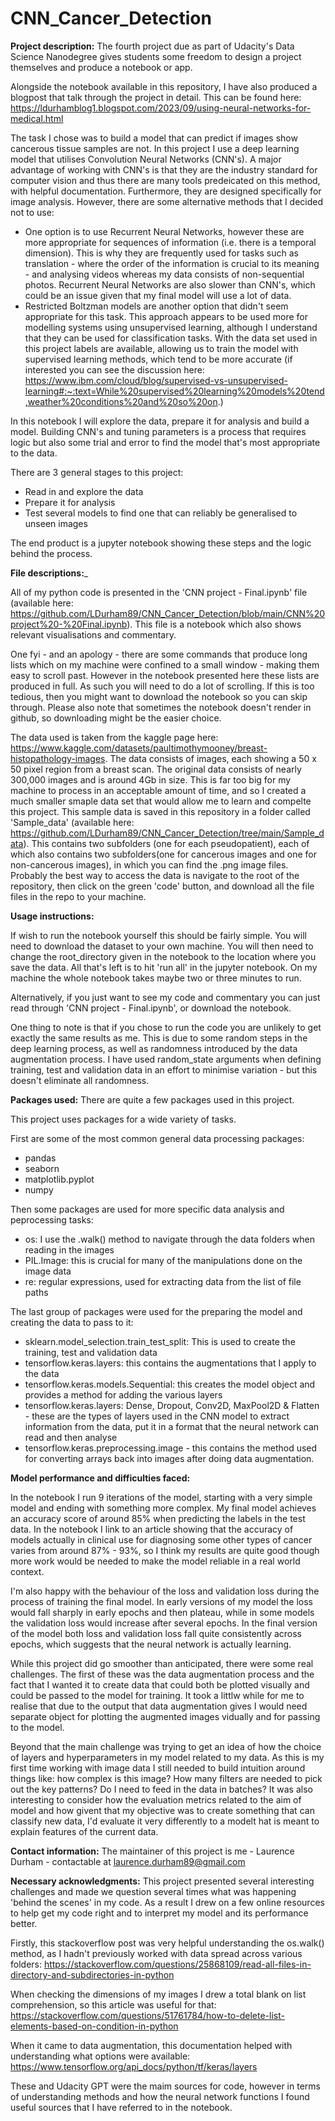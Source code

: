 # CNN_Cancer_Detection

__Project description:__ The fourth project due as part of Udacity's Data Science Nanodegree gives students some freedom to design a project themselves and produce a notebook or app.

Alongside the notebook available in this repository, I have also produced a blogpost that talk through the project in detail. This can be found here:
https://ldurhamblog1.blogspot.com/2023/09/using-neural-networks-for-medical.html

The task I chose was to build a model that can predict if images show cancerous tissue samples are not. In this project I use a deep learning model that utilises Convolution Neural Networks (CNN's). A major advantage of working with CNN's is that they are the industry standard for computer vision and thus there are many tools predeicated on this method, with helpful documentation. Furthermore, they are designed specifically for image analysis. However, there are some alternative methods that I decided not to use:
- One option is to use Recurrent Neural Networks, however these are more appropriate for sequences of information (i.e. there is a temporal dimension). This is why they are frequently used for tasks such as translation - where the order of the information is crucial to its meaning - and analysing videos whereas my data consists of non-sequential photos. Recurrent Neural Networks are also slower than CNN's, which could be an issue given that my final model will use a lot of data.
- Restricted Boltzman models are another option that didn't seem appropriate for this task. This approach appears to be used more for modelling systems using unsupervised learning, although I understand that they can be used for classification tasks. With the data set used in this project labels are available, allowing us to train the model with supervised learning methods, which tend to be more accurate (if interested you can see the discussion here: https://www.ibm.com/cloud/blog/supervised-vs-unsupervised-learning#:~:text=While%20supervised%20learning%20models%20tend,weather%20conditions%20and%20so%20on.)
  
In this notebook I will explore the data, prepare it for analysis and build a model. Building CNN's and tuning parameters is a process that requires logic but also some trial and error to find the model that's most appropriate to the data.

There are 3 general stages to this project:

- Read in and explore the data
- Prepare it for analysis
- Test several models to find one that can reliably be generalised to unseen images

The end product is a jupyter notebook showing these steps and the logic behind the process.

__File descriptions:___ 

All of my python code is presented in the 'CNN project - Final.ipynb' file (available here: https://github.com/LDurham89/CNN_Cancer_Detection/blob/main/CNN%20project%20-%20Final.ipynb). This file is a notebook which also shows relevant visualisations and commentary.

One fyi - and an apology - there are some commands that produce long lists which on my machine were confined to a small window - making them easy to scroll past. However in the notebook presented here these lists are produced in full. As such you will need to do a lot of scrolling. If this is too tedious, then you might want to download the notebook so you can skip through. Please also note that sometimes the notebook doesn't render in github, so downloading might be the easier choice.

The data used is taken from the kaggle page here: https://www.kaggle.com/datasets/paultimothymooney/breast-histopathology-images. The data consists of images, each showing a 50 x 50 pixel region from a breast scan. The original data consists of nearly 300,000 images and is around 4Gb in size. This is far too big for my machine to process in an acceptable amount of time, and so I created a much smaller smaple data set that would allow me to learn and compelte this project. This sample data is saved in this repository in a folder called 'Sample_data' (available here: https://github.com/LDurham89/CNN_Cancer_Detection/tree/main/Sample_data). This contains two subfolders (one for each pseudopatient), each of which also contains two subfolders(one for cancerous images and one for non-cancerous images), in which you can find the .png image files. Probably the best way to access the data is navigate to the root of the repository, then click on the green 'code' button, and download all the file files in the repo to your machine.


__Usage instructions:__

If wish to run the notebook yourself this should be fairly simple. You will need to download the dataset to your own machine. You will then need to change the root_directory given in the notebook to the location where you save the data. All that's left is to hit 'run all' in the jupyter notebook. On my machine the whole notebook takes maybe two or three minutes to run.

Alternatively, if you just want to see my code and commentary you can just read through 'CNN project - Final.ipynb', or download the notebook.

One thing to note is that if you chose to run the code you are unlikely to get exactly the same results as me. This is due to some random steps in the deep learning process, as well as randomness introduced by the data augmentation process. I have used random_state arguments when defining training, test and validation data in an effort to minimise variation - but this doesn't eliminate all randomness.

__Packages used:__ There are quite a few packages used in this project.

This project uses packages for a wide variety of tasks.

First are some of the most common general data processing packages:

- pandas 
- seaborn 
- matplotlib.pyplot
- numpy

Then some packages are used for more specific data analysis and peprocessing tasks:

- os: I use the .walk() method to navigate through the data folders when reading in the images
- PIL.Image: this is crucial for many of the manipulations done on the image data
- re: regular expressions, used for extracting data from the list of file paths

The last group of packages were used for the preparing the model and creating the data to pass to it:
- sklearn.model_selection.train_test_split: This is used to create the training, test and validation data
- tensorflow.keras.layers: this contains the augmentations that I apply to the data
- tensorflow.keras.models.Sequential: this creates the model object and provides a method for adding the various layers
- tensorflow.keras.layers: Dense, Dropout, Conv2D, MaxPool2D & Flatten - these are the types of layers used in the CNN model to extract information from the data, put it in a format that the neural network can read and then analyse
- tensorflow.keras.preprocessing.image - this contains the method used for converting arrays back into images after doing data augmentation.

__Model performance and difficulties faced:__

In the notebook I run 9 iterations of the model, starting with a very simple model and ending with something more complex. My final model achieves an accuracy score of around 85% when predicting the labels in the test data. In the notebook I link to an article showing that the accuracy of models actually in clinical use for diagnosing some other types of cancer varies from around 87% - 93%, so I think my results are quite good though more work would be needed to make the model reliable in a real world context.

I'm also happy with the behaviour of the loss and validation loss during the process of training the final model. In early versions of my model the loss would fall sharply in early epochs and then plateau, while in some models the validation loss would increase after several epochs. In the final version of the model both loss and validation loss fall quite consistently across epochs, which suggests that the neural network is actually learning. 

While this project did go smoother than anticipated, there were some real challenges. The first of these was the data augmentation process and the fact that I wanted it to create data that could both be plotted visually and could be passed to the model for training. It took a littlw while for me to realise that due to the output that data augmentation gives I would need separate object for plotting the augmented images vidually and for passing to the model. 

Beyond that the main challenge was trying to get an idea of how the choice of layers and hyperparameters in my model related to my data. As this is my first time working with image data I still needed to build intuition around things like: how complex is this image? How many filters are needed to pick out the key patterns? Do I need to feed in the data in batches? It was also interesting to consider how the evaluation metrics related to the aim of model and how givent that my objective was to create something that can classify new data, I'd evaluate it very differently to a modelt hat is meant to explain features of the current data.

__Contact information:__ The maintainer of this project is me - Laurence Durham - contactable at laurence.durham89@gmail.com

__Necessary acknowledgments:__ This project presented several interesting challenges and made we question several times what was happening 'behind the scenes' in my code. As a result I drew on a few online resources to help get my code right and to interpret my model and its performance better.

Firstly, this stackoverflow post was very helpful understanding the os.walk() method, as I hadn't previously worked with data spread across various folders:
https://stackoverflow.com/questions/25868109/read-all-files-in-directory-and-subdirectories-in-python

When checking the dimensions of my images I drew a total blank on list comprehension, so this article was useful for that:
https://stackoverflow.com/questions/51761784/how-to-delete-list-elements-based-on-condition-in-python

When it came to data augmentation, this documentation helped with understanding what options were available:
https://www.tensorflow.org/api_docs/python/tf/keras/layers

These and Udacity GPT were the maim sources for code, however in terms of understanding methods and how the neural network functions I found useful sources that I have referred to in the notebook.


